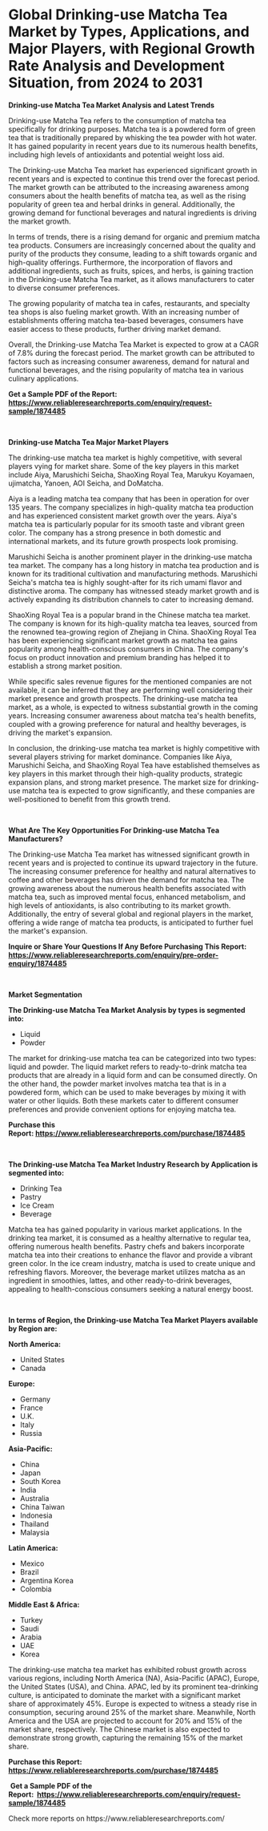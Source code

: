 <p><h1>Global Drinking-use Matcha Tea Market by Types, Applications, and Major Players, with Regional Growth Rate Analysis and Development Situation, from 2024 to 2031</h1></p><p><strong>Drinking-use Matcha Tea Market Analysis and Latest Trends</strong></p>
<p><p>Drinking-use Matcha Tea refers to the consumption of matcha tea specifically for drinking purposes. Matcha tea is a powdered form of green tea that is traditionally prepared by whisking the tea powder with hot water. It has gained popularity in recent years due to its numerous health benefits, including high levels of antioxidants and potential weight loss aid.</p><p>The Drinking-use Matcha Tea market has experienced significant growth in recent years and is expected to continue this trend over the forecast period. The market growth can be attributed to the increasing awareness among consumers about the health benefits of matcha tea, as well as the rising popularity of green tea and herbal drinks in general. Additionally, the growing demand for functional beverages and natural ingredients is driving the market growth.</p><p>In terms of trends, there is a rising demand for organic and premium matcha tea products. Consumers are increasingly concerned about the quality and purity of the products they consume, leading to a shift towards organic and high-quality offerings. Furthermore, the incorporation of flavors and additional ingredients, such as fruits, spices, and herbs, is gaining traction in the Drinking-use Matcha Tea market, as it allows manufacturers to cater to diverse consumer preferences.</p><p>The growing popularity of matcha tea in cafes, restaurants, and specialty tea shops is also fueling market growth. With an increasing number of establishments offering matcha tea-based beverages, consumers have easier access to these products, further driving market demand.</p><p>Overall, the Drinking-use Matcha Tea Market is expected to grow at a CAGR of 7.8% during the forecast period. The market growth can be attributed to factors such as increasing consumer awareness, demand for natural and functional beverages, and the rising popularity of matcha tea in various culinary applications.</p></p>
<p><strong>Get a Sample PDF of the Report:&nbsp; <a href="https://www.reliableresearchreports.com/enquiry/request-sample/1874485">https://www.reliableresearchreports.com/enquiry/request-sample/1874485</a></strong></p>
<p>&nbsp;</p>
<p><strong>Drinking-use Matcha Tea Major Market Players</strong></p>
<p><p>The drinking-use matcha tea market is highly competitive, with several players vying for market share. Some of the key players in this market include Aiya, Marushichi Seicha, ShaoXing Royal Tea, Marukyu Koyamaen, ujimatcha, Yanoen, AOI Seicha, and DoMatcha.</p><p>Aiya is a leading matcha tea company that has been in operation for over 135 years. The company specializes in high-quality matcha tea production and has experienced consistent market growth over the years. Aiya's matcha tea is particularly popular for its smooth taste and vibrant green color. The company has a strong presence in both domestic and international markets, and its future growth prospects look promising.</p><p>Marushichi Seicha is another prominent player in the drinking-use matcha tea market. The company has a long history in matcha tea production and is known for its traditional cultivation and manufacturing methods. Marushichi Seicha's matcha tea is highly sought-after for its rich umami flavor and distinctive aroma. The company has witnessed steady market growth and is actively expanding its distribution channels to cater to increasing demand.</p><p>ShaoXing Royal Tea is a popular brand in the Chinese matcha tea market. The company is known for its high-quality matcha tea leaves, sourced from the renowned tea-growing region of Zhejiang in China. ShaoXing Royal Tea has been experiencing significant market growth as matcha tea gains popularity among health-conscious consumers in China. The company's focus on product innovation and premium branding has helped it to establish a strong market position.</p><p>While specific sales revenue figures for the mentioned companies are not available, it can be inferred that they are performing well considering their market presence and growth prospects. The drinking-use matcha tea market, as a whole, is expected to witness substantial growth in the coming years. Increasing consumer awareness about matcha tea's health benefits, coupled with a growing preference for natural and healthy beverages, is driving the market's expansion.</p><p>In conclusion, the drinking-use matcha tea market is highly competitive with several players striving for market dominance. Companies like Aiya, Marushichi Seicha, and ShaoXing Royal Tea have established themselves as key players in this market through their high-quality products, strategic expansion plans, and strong market presence. The market size for drinking-use matcha tea is expected to grow significantly, and these companies are well-positioned to benefit from this growth trend.</p></p>
<p>&nbsp;</p>
<p><strong>What Are The Key Opportunities For Drinking-use Matcha Tea Manufacturers?</strong></p>
<p><p>The Drinking-use Matcha Tea market has witnessed significant growth in recent years and is projected to continue its upward trajectory in the future. The increasing consumer preference for healthy and natural alternatives to coffee and other beverages has driven the demand for matcha tea. The growing awareness about the numerous health benefits associated with matcha tea, such as improved mental focus, enhanced metabolism, and high levels of antioxidants, is also contributing to its market growth. Additionally, the entry of several global and regional players in the market, offering a wide range of matcha tea products, is anticipated to further fuel the market's expansion.</p></p>
<p><strong>Inquire or Share Your Questions If Any Before Purchasing This Report: <a href="https://www.reliableresearchreports.com/enquiry/pre-order-enquiry/1874485">https://www.reliableresearchreports.com/enquiry/pre-order-enquiry/1874485</a></strong></p>
<p>&nbsp;</p>
<p><strong>Market Segmentation</strong></p>
<p><strong>The Drinking-use Matcha Tea Market Analysis by types is segmented into:</strong></p>
<p><ul><li>Liquid</li><li>Powder</li></ul></p>
<p><p>The market for drinking-use matcha tea can be categorized into two types: liquid and powder. The liquid market refers to ready-to-drink matcha tea products that are already in a liquid form and can be consumed directly. On the other hand, the powder market involves matcha tea that is in a powdered form, which can be used to make beverages by mixing it with water or other liquids. Both these markets cater to different consumer preferences and provide convenient options for enjoying matcha tea.</p></p>
<p><strong>Purchase this Report:&nbsp;<a href="https://www.reliableresearchreports.com/purchase/1874485">https://www.reliableresearchreports.com/purchase/1874485</a></strong></p>
<p>&nbsp;</p>
<p><strong>The Drinking-use Matcha Tea Market Industry Research by Application is segmented into:</strong></p>
<p><ul><li>Drinking Tea</li><li>Pastry</li><li>Ice Cream</li><li>Beverage</li></ul></p>
<p><p>Matcha tea has gained popularity in various market applications. In the drinking tea market, it is consumed as a healthy alternative to regular tea, offering numerous health benefits. Pastry chefs and bakers incorporate matcha tea into their creations to enhance the flavor and provide a vibrant green color. In the ice cream industry, matcha is used to create unique and refreshing flavors. Moreover, the beverage market utilizes matcha as an ingredient in smoothies, lattes, and other ready-to-drink beverages, appealing to health-conscious consumers seeking a natural energy boost.</p></p>
<p>&nbsp;</p>
<p><strong>In terms of Region, the Drinking-use Matcha Tea Market Players available by Region are:</strong></p>
<p>
    <p> <strong> North America: </strong>
        <ul>
            <li>United States</li>
            <li>Canada</li>
        </ul>
        </p> 
    <p> <strong> Europe: </strong>
        <ul>
            <li>Germany</li>
            <li>France</li>
            <li>U.K.</li>
            <li>Italy</li>
            <li>Russia</li>
        </ul>
        </p> 
    <p> <strong> Asia-Pacific: </strong>
        <ul>
            <li>China</li>
            <li>Japan</li>
            <li>South Korea</li>
            <li>India</li>
            <li>Australia</li>
            <li>China Taiwan</li>
            <li>Indonesia</li>
            <li>Thailand</li>
            <li>Malaysia</li>
        </ul>
        </p> 
    <p> <strong> Latin America: </strong>
        <ul>
            <li>Mexico</li>
            <li>Brazil</li>
            <li>Argentina Korea</li>
            <li>Colombia</li>
        </ul>
        </p> 
    <p> <strong> Middle East & Africa: </strong>
        <ul>
            <li>Turkey</li>
            <li>Saudi</li>
            <li>Arabia</li>
            <li>UAE</li>
            <li>Korea</li>
        </ul>
    </p>
    </p>
<p><p>The drinking-use matcha tea market has exhibited robust growth across various regions, including North America (NA), Asia-Pacific (APAC), Europe, the United States (USA), and China. APAC, led by its prominent tea-drinking culture, is anticipated to dominate the market with a significant market share of approximately 45%. Europe is expected to witness a steady rise in consumption, securing around 25% of the market share. Meanwhile, North America and the USA are projected to account for 20% and 15% of the market share, respectively. The Chinese market is also expected to demonstrate strong growth, capturing the remaining 15% of the market share.</p></p>
<p><strong>Purchase this Report: <a href="https://www.reliableresearchreports.com/purchase/1874485">https://www.reliableresearchreports.com/purchase/1874485</a></strong></p>
<p>&nbsp;<strong>Get a Sample PDF of the Report:&nbsp;&nbsp;<a href="https://www.reliableresearchreports.com/enquiry/request-sample/1874485">https://www.reliableresearchreports.com/enquiry/request-sample/1874485</a></strong></p>
<p><strong></strong></p>
<p>Check more reports on https://www.reliableresearchreports.com/</p>